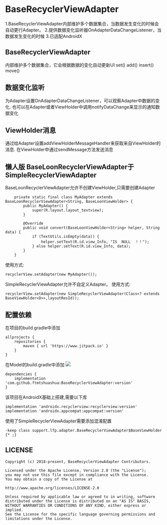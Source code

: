 # BaseRecyclerViewAdapter
1.BaseRecyclerViewAdapter内部维护多个数据集合，当数据发生变化的时候会自动更行Adapter。
2.提供数据变化监听器OnAdapterDataChangeListener，当数据发生变化的时候
3.已适配AndroidX

## BaseRecyclerViewAdapter
内部维护多个数据集合，它会根据数据的变化自动更新UI
set()
add()
insert()
move()

## 数据变化监听
为Adapter设置OnAdapterDataChangeListener，可以观察Adapter中数据的变化.
也可以在Adapter或者ViewHolder中调用notifyDataChange来显示的通知数据变化

## ViewHolder消息
通过给Adapter设置addViewHolderMessageHandler来获取来自ViewHolder的消息.
在ViewHolder中通过sendMessage方法发送消息


## 懒人版 BaseLoonRecyclerViewAdapter于SimpleRecyclerViewAdapter
BaseLoonRecyclerViewAdapter允许不创建ViewHolder,只需要创建Adapter
```
    private static final class MyAdapter extends BaseLoonRecyclerViewAdapter<String, BaseLoonViewHolder> {
        public MyAdapter() {
            super(R.layout.layout_textview);
        }

        @Override
        public void convert(BaseLoonViewHolder<String> helper, String data) {
            if (TextUtils.isEmpty(data)) {
                helper.setText(R.id.view_Info, "IS  NULL  ！！");
            } else helper.setText(R.id.view_Info, data);
        }
    }
```
使用方式:
```
recyclerView.setAdapter(new MyAdapter());
```


SimpleRecyclerViewAdapter允许不自定义Adapter。
使用方式:
```
recyclerView.setAdapter(new SimpleRecyclerViewAdapter(Class<? extends BaseViewHolder<D>>,layoutResId));
```



## 配置依赖

在项目的build.gradle中添加
```
allprojects {
    repositories {
        maven { url 'https://www.jitpack.io' }
    }
}
```
在Model的build.gradle中添加 [![](https://jitpack.io/v/ftmtshuashua/BaseRecyclerViewAdapter.svg)](https://jitpack.io/#ftmtshuashua/BaseRecyclerViewAdapter)
```
dependencies {
    implementation 'com.github.ftmtshuashua:BaseRecyclerViewAdapter:version'
}
```
该项目在AndroidX基础上搭建,需要以下库
```
implementation 'androidx.recyclerview:recyclerview:version'
implementation 'androidx.appcompat:appcompat:version'
```

使用了SimpleRecyclerViewAdapter需要添加混淆配置

```
-keep class support.lfp.adapter.BaseRecyclerViewAdapter$BaseViewHolder {* ;}
```

## LICENSE

```
Copyright (c) 2018-present, BaseRecyclerViewAdapter Contributors.

Licensed under the Apache License, Version 2.0 (the "License");
you may not use this file except in compliance with the License.
You may obtain a copy of the License at

http://www.apache.org/licenses/LICENSE-2.0

Unless required by applicable law or agreed to in writing, software
distributed under the License is distributed on an "AS IS" BASIS,
WITHOUT WARRANTIES OR CONDITIONS OF ANY KIND, either express or implied.
See the License for the specific language governing permissions and
limitations under the License.
```
